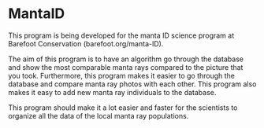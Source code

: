 # MantaID
This program is being developed for the manta ID science program at Barefoot Conservation (barefoot.org/manta-ID).

The aim of this program is to have an algorithm go through the database and show the most comparable manta rays compared to the picture that you took.
Furthermore, this program makes it easier to go through the database and compare manta ray photos with each other.
This program also makes it easy to add new manta ray individuals to the database.

This program should make it a lot easier and faster for the scientists to organize all the data of the local manta ray populations.
